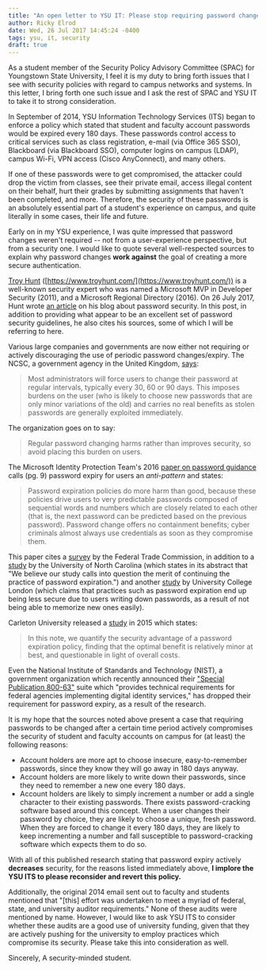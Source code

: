 ```yaml
---
title: "An open letter to YSU IT: Please stop requiring password changes!"
author: Ricky Elrod
date: Wed, 26 Jul 2017 14:45:24 -0400
tags: ysu, it, security
draft: true
---
```


As a student member of the Security Policy Advisory Committee (SPAC) for
Youngstown State University, I feel it is my duty to bring forth issues that I
see with security policies with regard to campus networks and systems. In this
letter, I bring forth one such issue and I ask the rest of SPAC and YSU IT to
take it to strong consideration.

In September of 2014, YSU Information Technology Services (ITS) began to enforce
a policy which stated that student and faculty account passwords would be
expired every 180 days. These passwords control access to critical services such
as class registration, e-mail (via Office 365 SSO), Blackboard (via Blackboard
SSO), computer logins on campus (LDAP), campus Wi-Fi, VPN access (Cisco
AnyConnect), and many others.

If one of these passwords were to get compromised, the attacker could drop the
victim from classes, see their private email, access illegal content on their
behalf, hurt their grades by submitting assignments that haven't been completed,
and more. Therefore, the security of these passwords is an absolutely essential
part of a student's experience on campus, and quite literally in some cases,
their life and future.

Early on in my YSU experience, I was quite impressed that password changes
weren't required -- not from a user-experience perspective, but from a security
one. I would like to quote several well-respected sources to explain why
password changes **work against** the goal of creating a more secure
authentication.

[Troy Hunt](https://en.wikipedia.org/wiki/Troy_Hunt)
([https://www.troyhunt.com/](https://www.troyhunt.com/)) is a well-known
security expert who was named a Microsoft MVP in Developer Security (2011), and
a Microsoft Regional Directory (2016). On 26 July 2017, Hunt wrote
[an article](https://www.troyhunt.com/passwords-evolved-authentication-guidance-for-the-modern-era/)
on his blog about password security. In this post, in addition to providing what
appear to be an excellent set of password security guidelines, he also cites his
sources, some of which I will be referring to here.

Various large companies and governments are now either not requiring or actively
discouraging the use of periodic password changes/expiry. The NCSC, a government
agency in the United Kingdom,
[says](https://www.ncsc.gov.uk/guidance/password-guidance-simplifying-your-approach):

> Most administrators will force users to change their password at regular
> intervals, typically every 30, 60 or 90 days. This imposes burdens on the user
> (who is likely to choose new passwords that are only minor variations of the
> old) and carries no real benefits as stolen passwords are generally exploited
> immediately.

The organization goes on to say:

> Regular password changing harms rather than improves security, so avoid
> placing this burden on users.

The Microsoft Identity Protection Team's 2016
[paper on password guidance](https://www.microsoft.com/en-us/research/wp-content/uploads/2016/06/Microsoft_Password_Guidance-1.pdf)
calls (pg. 9) password expiry for users an *anti-pattern* and states:

> Password expiration policies do more harm than good, because these policies
> drive users to very predictable passwords composed of sequential words and
> numbers which are closely related to each other (that is, the next password can
> be predicted based on the previous password). Password change offers no
> containment benefits; cyber criminals almost always use credentials as soon as
> they compromise them. 

This paper cites a
[survey](https://www.ftc.gov/news-events/blogs/techftc/2016/03/time-rethink-mandatory-password-changes)
by the Federal Trade Commission, in addition to a
[study](https://www.cs.unc.edu/~reiter/papers/2010/CCS.pdf) by the University of
North Carolina (which states in its abstract that "We believe our study calls
into question the merit of continuing the practice of password expiration.") and
another [study](http://discovery.ucl.ac.uk/20247/2/CACM%20FINAL.pdf) by
University College London (which claims that practices such as
password expiration end up being less secure due to users writing down
passwords, as a result of not being able to memorize new ones easily).

Carleton University released a
[study](http://people.scs.carleton.ca/~paulv/papers/expiration-authorcopy.pdf)
in 2015 which states:

> In this note, we quantify the security advantage of a password expiration
> policy, finding that the optimal benefit is relatively minor at best, and
> questionable in light of overall costs.

Even the National Institute of Standards and Technology (NIST), a
government organization which recently announced their
["Special Publication 800-63"](https://www.nist.gov/itl/tig/special-publication-800-63-3)
suite which "provides technical requirements for federal agencies implementing
digital identity services," has dropped their requirement for password expiry,
as a result of the research.

It is my hope that the sources noted above present a case that requiring
passwords to be changed after a certain time period actively compromises the
security of student and faculty accounts on campus for (at least) the following
reasons:

- Account holders are more apt to choose insecure, easy-to-remember passwords,
  since they know they will go away in 180 days anyway.
- Account holders are more likely to write down their passwords, since they need
  to remember a new one every 180 days.
- Account holders are likely to simply increment a number or add a single
  character to their existing passwords. There exists password-cracking software
  based around this concept. When a user changes their password by choice, they
  are likely to choose a unique, fresh password. When they are forced to change
  it every 180 days, they are likely to keep incrementing a number and fall
  susceptible to password-cracking software which expects them to do so.

With all of this published research stating that password expiry actively
**decreases** security, for the reasons listed immediately above, **I implore
the YSU ITS to please reconsider and revert this policy.**

Additionally, the original 2014 email sent out to faculty and students mentioned
that "[this] effort was undertaken to meet a myriad of federal, state, and
university auditor requirements." None of these audits were mentioned by
name. However, I would like to ask YSU ITS to consider whether these audits are
a good use of university funding, given that they are actively pushing for the
university to employ practices which compromise its security. Please take this
into consideration as well.

Sincerely,
A security-minded student.
